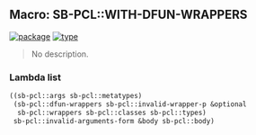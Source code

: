 ## Macro: SB-PCL::WITH-DFUN-WRAPPERS
[![package](https://img.shields.io/badge/Package-SB--PCL-5f9ea0.svg?style=social&colorA=999999)](../) [![type](https://img.shields.io/badge/Type-Macro-5f9ea0.svg?style=social&colorA=999999)](../#macro) 

> No description.

### Lambda list
```cl
((sb-pcl::args sb-pcl::metatypes)
 (sb-pcl::dfun-wrappers sb-pcl::invalid-wrapper-p &optional
  sb-pcl::wrappers sb-pcl::classes sb-pcl::types)
 sb-pcl::invalid-arguments-form &body sb-pcl::body)
```
